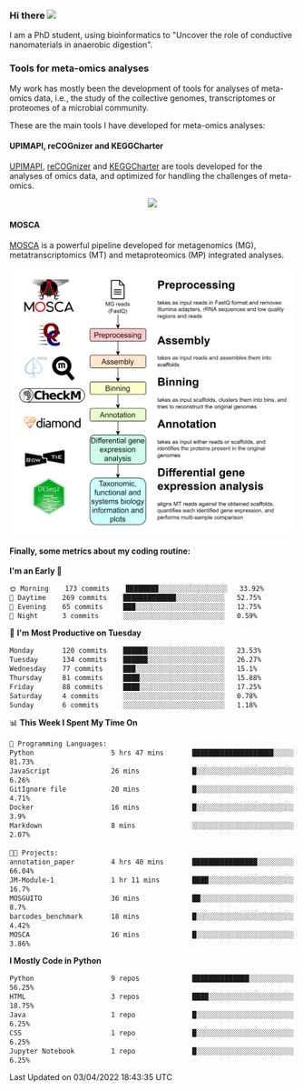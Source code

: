 ### Hi there <img src="https://media.giphy.com/media/hvRJCLFzcasrR4ia7z/giphy.gif" width="25px">

I am a PhD student, using bioinformatics to "Uncover the role of conductive nanomaterials in anaerobic digestion".

### Tools for meta-omics analyses

My work has mostly been the development of tools for analyses of meta-omics data, i.e., the study of the collective genomes, transcriptomes or proteomes of a microbial community.

These are the main tools I have developed for meta-omics analyses:

#### UPIMAPI, reCOGnizer and KEGGCharter

[UPIMAPI](https://github.com/iquasere/UPIMAPI), [reCOGnizer](https://github.com/iquasere/reCOGnizer) and [KEGGCharter](https://github.com/iquasere/KEGGCharter) are tools developed for the analyses of omics data, and optimized for handling the challenges of meta-omics.

<p align="center">
    <img src="assets/annotation_paper.png">
</p>

#### MOSCA

[MOSCA](https://github.com/iquasere/MOSCA) is a powerful pipeline developed for metagenomics (MG), metatranscriptomics (MT) and metaproteomics (MP) integrated analyses.

<p align="center">
    <img src="assets/mosca_workflow.png" align="center" width="700">
</p>


#### Finally, some metrics about my coding routine:

<!--START_SECTION:waka-->
**I'm an Early 🐤** 

```text
🌞 Morning    173 commits    ████████░░░░░░░░░░░░░░░░░   33.92% 
🌆 Daytime    269 commits    █████████████░░░░░░░░░░░░   52.75% 
🌃 Evening    65 commits     ███░░░░░░░░░░░░░░░░░░░░░░   12.75% 
🌙 Night      3 commits      ░░░░░░░░░░░░░░░░░░░░░░░░░   0.59%

```
📅 **I'm Most Productive on Tuesday** 

```text
Monday       120 commits    ██████░░░░░░░░░░░░░░░░░░░   23.53% 
Tuesday      134 commits    ██████░░░░░░░░░░░░░░░░░░░   26.27% 
Wednesday    77 commits     ███░░░░░░░░░░░░░░░░░░░░░░   15.1% 
Thursday     81 commits     ████░░░░░░░░░░░░░░░░░░░░░   15.88% 
Friday       88 commits     ████░░░░░░░░░░░░░░░░░░░░░   17.25% 
Saturday     4 commits      ░░░░░░░░░░░░░░░░░░░░░░░░░   0.78% 
Sunday       6 commits      ░░░░░░░░░░░░░░░░░░░░░░░░░   1.18%

```


📊 **This Week I Spent My Time On** 

```text
💬 Programming Languages: 
Python                   5 hrs 47 mins       ████████████████████░░░░░   81.73% 
JavaScript               26 mins             █░░░░░░░░░░░░░░░░░░░░░░░░   6.26% 
GitIgnore file           20 mins             █░░░░░░░░░░░░░░░░░░░░░░░░   4.71% 
Docker                   16 mins             █░░░░░░░░░░░░░░░░░░░░░░░░   3.9% 
Markdown                 8 mins              ░░░░░░░░░░░░░░░░░░░░░░░░░   2.07%

🐱‍💻 Projects: 
annotation_paper         4 hrs 40 mins       ████████████████░░░░░░░░░   66.04% 
JM-Module-1              1 hr 11 mins        ████░░░░░░░░░░░░░░░░░░░░░   16.7% 
MOSGUITO                 36 mins             ██░░░░░░░░░░░░░░░░░░░░░░░   8.7% 
barcodes_benchmark       18 mins             █░░░░░░░░░░░░░░░░░░░░░░░░   4.42% 
MOSCA                    16 mins             █░░░░░░░░░░░░░░░░░░░░░░░░   3.86%

```

**I Mostly Code in Python** 

```text
Python                   9 repos             ██████████████░░░░░░░░░░░   56.25% 
HTML                     3 repos             ████░░░░░░░░░░░░░░░░░░░░░   18.75% 
Java                     1 repo              █░░░░░░░░░░░░░░░░░░░░░░░░   6.25% 
CSS                      1 repo              █░░░░░░░░░░░░░░░░░░░░░░░░   6.25% 
Jupyter Notebook         1 repo              █░░░░░░░░░░░░░░░░░░░░░░░░   6.25%

```



 Last Updated on 03/04/2022 18:43:35 UTC
<!--END_SECTION:waka-->

